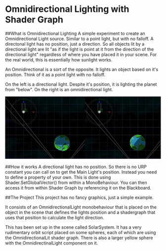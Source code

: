 # Omnidirectional Lighting with Shader Graph


##What is Omnidirectional Lighting
A simple experiment to create an Omnidirectional Light source. Similar to a point light, but with no falloff. 
A directonal light has no position, just a direction. So all objects lit by a directional light are lit "as if the light is point at it from 
the direction of the directional light" regardless of where you have placed it in your scene. For the real world, this is essentially how sunlight works.

An Omnidirectional is a sort of the opposite. It lights an object based on it's position. Think of it as a point light with no falloff. 

On the left is a directional light. Despite it's position, it is lighting the planet from "below".
On the right is an omnidirectional light. 

![illustrative example](GitImages/IllustrativeExample.jpg)

##How it works
A directional light has no position. So there is no URP constant you can call on to get the Main Light's position. Instead you need to define a property of your own. This is done using Shader.SetGlobalVector() from within a MonoBehaviour. You can then access it from within Shader Graph by referencing it on the Blackboard.

##The Project
This project has no fancy graphics, just a simple example.

It consists of an OmnidirectionalLight monobehaviour that is placed on the object in the scene that defines the lights position and a shadergraph that
uses that position to calculate the light direction.

This has been set up in the scene called SolarSystem. It has a very rudimentary orbit script placed on some spheres, each of which are using the OmnidirectionalLit shader graph.
There is also a larger yellow sphere with the OmnidirectinalLight component on it. 
